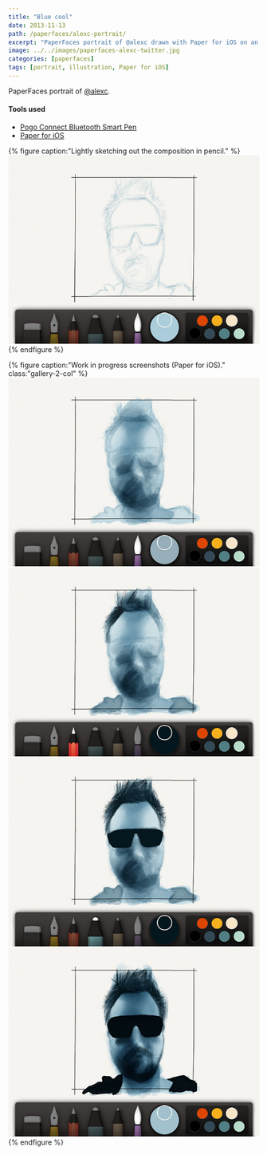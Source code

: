 ```yaml
---
title: "Blue cool"
date: 2013-11-13
path: /paperfaces/alexc-portrait/
excerpt: "PaperFaces portrait of @alexc drawn with Paper for iOS on an iPad."
image: ../../images/paperfaces-alexc-twitter.jpg
categories: [paperfaces]
tags: [portrait, illustration, Paper for iOS]
---
```


PaperFaces portrait of [@alexc](https://twitter.com/alexc).

#### Tools used

- [Pogo Connect Bluetooth Smart Pen](https://www.amazon.com/gp/product/B009K448L4/ref=as_li_ss_tl?ie=UTF8&camp=1789&creative=390957&creativeASIN=B009K448L4&linkCode=as2&tag=mademist-20)
- [Paper for iOS](https://paper.bywetransfer.com/)

{% figure caption:"Lightly sketching out the composition in pencil." %}
[![](../../images/paperfaces-alexc-process-1-750.jpg)](../../images/paperfaces-alexc-process-1-lg.jpg)
{% endfigure %}

{% figure caption:"Work in progress screenshots (Paper for iOS)." class:"gallery-2-col" %}
[![](../../images/paperfaces-alexc-process-2-600.jpg)](../../images/paperfaces-alexc-process-2-lg.jpg)
[![](../../images/paperfaces-alexc-process-3-600.jpg)](../../images/paperfaces-alexc-process-3-lg.jpg)
[![](../../images/paperfaces-alexc-process-4-600.jpg)](../../images/paperfaces-alexc-process-4-lg.jpg)
[![](../../images/paperfaces-alexc-process-5-600.jpg)](../../images/paperfaces-alexc-process-5-lg.jpg)
{% endfigure %}
